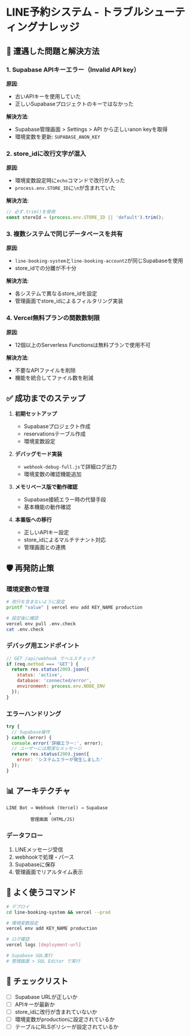# LINE予約システム - トラブルシューティングナレッジ

## 🔴 遭遇した問題と解決方法

### 1. **Supabase APIキーエラー（Invalid API key）**
**原因**: 
- 古いAPIキーを使用していた
- 正しいSupabaseプロジェクトのキーではなかった

**解決方法**:
- Supabase管理画面 > Settings > API から正しいanon keyを取得
- 環境変数を更新: `SUPABASE_ANON_KEY`

### 2. **store_idに改行文字が混入**
**原因**:
- 環境変数設定時に`echo`コマンドで改行が入った
- `process.env.STORE_ID`に`\n`が含まれていた

**解決方法**:
```javascript
// 必ず.trim()を使用
const storeId = (process.env.STORE_ID || 'default').trim();
```

### 3. **複数システムで同じデータベースを共有**
**原因**:
- `line-booking-system`と`line-booking-account2`が同じSupabaseを使用
- store_idでの分離が不十分

**解決方法**:
- 各システムで異なるstore_idを設定
- 管理画面でstore_idによるフィルタリング実装

### 4. **Vercel無料プランの関数数制限**
**原因**:
- 12個以上のServerless Functionsは無料プランで使用不可

**解決方法**:
- 不要なAPIファイルを削除
- 機能を統合してファイル数を削減

## ✅ 成功までのステップ

1. **初期セットアップ**
   - Supabaseプロジェクト作成
   - reservationsテーブル作成
   - 環境変数設定

2. **デバッグモード実装**
   - `webhook-debug-full.js`で詳細ログ出力
   - 環境変数の確認機能追加

3. **メモリベース版で動作確認**
   - Supabase接続エラー時の代替手段
   - 基本機能の動作確認

4. **本番版への移行**
   - 正しいAPIキー設定
   - store_idによるマルチテナント対応
   - 管理画面との連携

## 🛡️ 再発防止策

### 環境変数の管理
```bash
# 改行を含まないように設定
printf "value" | vercel env add KEY_NAME production

# 設定後に確認
vercel env pull .env.check
cat .env.check
```

### デバッグ用エンドポイント
```javascript
// GET /api/webhook でヘルスチェック
if (req.method === 'GET') {
  return res.status(200).json({
    status: 'active',
    database: 'connected/error',
    environment: process.env.NODE_ENV
  });
}
```

### エラーハンドリング
```javascript
try {
  // Supabase操作
} catch (error) {
  console.error('詳細エラー:', error);
  // ユーザーには簡潔なメッセージ
  return res.status(200).json({
    error: 'システムエラーが発生しました'
  });
}
```

## 📊 アーキテクチャ

```
LINE Bot → Webhook (Vercel) → Supabase
                ↓
         管理画面 (HTML/JS)
```

### データフロー
1. LINEメッセージ受信
2. webhookで処理・パース
3. Supabaseに保存
4. 管理画面でリアルタイム表示

## 🔧 よく使うコマンド

```bash
# デプロイ
cd line-booking-system && vercel --prod

# 環境変数設定
vercel env add KEY_NAME production

# ログ確認
vercel logs [deployment-url]

# Supabase SQL実行
# 管理画面 > SQL Editor で実行
```

## 📝 チェックリスト

- [ ] Supabase URLが正しいか
- [ ] APIキーが最新か
- [ ] store_idに改行が含まれていないか
- [ ] 環境変数がproductionに設定されているか
- [ ] テーブルにRLSポリシーが設定されているか